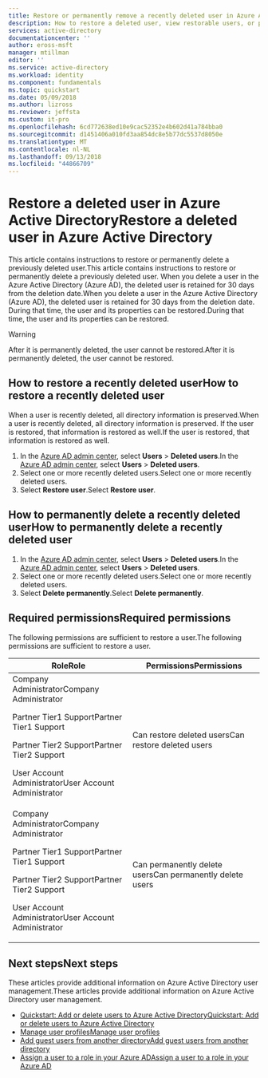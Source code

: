 ```yaml
---
title: Restore or permanently remove a recently deleted user in Azure Active Directory | Microsoft Docs
description: How to restore a deleted user, view restorable users, or permanently delete a user in Azure Active Directory
services: active-directory
documentationcenter: ''
author: eross-msft
manager: mtillman
editor: ''
ms.service: active-directory
ms.workload: identity
ms.component: fundamentals
ms.topic: quickstart
ms.date: 05/09/2018
ms.author: lizross
ms.reviewer: jeffsta
ms.custom: it-pro
ms.openlocfilehash: 6cd772638ed10e9cac52352e4b602d41a784bba0
ms.sourcegitcommit: d1451406a010fd3aa854dc8e5b77dc5537d8050e
ms.translationtype: MT
ms.contentlocale: nl-NL
ms.lasthandoff: 09/13/2018
ms.locfileid: "44866709"
---
```

# <a name="restore-a-deleted-user-in-azure-active-directory"></a><span data-ttu-id="0bf72-103">Restore a deleted user in Azure Active Directory</span><span class="sxs-lookup"><span data-stu-id="0bf72-103">Restore a deleted user in Azure Active Directory</span></span>

<span data-ttu-id="0bf72-104">This article contains instructions to restore or permanently delete a previously deleted user.</span><span class="sxs-lookup"><span data-stu-id="0bf72-104">This article contains instructions to restore or permanently delete a previously deleted user.</span></span> <span data-ttu-id="0bf72-105">When you delete a user in the Azure Active Directory (Azure AD), the deleted user is retained for 30 days from the deletion date.</span><span class="sxs-lookup"><span data-stu-id="0bf72-105">When you delete a user in the Azure Active Directory (Azure AD), the deleted user is retained for 30 days from the deletion date.</span></span> <span data-ttu-id="0bf72-106">During that time, the user and its properties can be restored.</span><span class="sxs-lookup"><span data-stu-id="0bf72-106">During that time, the user and its properties can be restored.</span></span> 

> [!WARNING]
> <span data-ttu-id="0bf72-107">After it is permanently deleted, the user cannot be restored.</span><span class="sxs-lookup"><span data-stu-id="0bf72-107">After it is permanently deleted, the user cannot be restored.</span></span>

## <a name="how-to-restore-a-recently-deleted-user"></a><span data-ttu-id="0bf72-108">How to restore a recently deleted user</span><span class="sxs-lookup"><span data-stu-id="0bf72-108">How to restore a recently deleted user</span></span>
<span data-ttu-id="0bf72-109">When a user is recently deleted, all directory information is preserved.</span><span class="sxs-lookup"><span data-stu-id="0bf72-109">When a user is recently deleted, all directory information is preserved.</span></span> <span data-ttu-id="0bf72-110">If the user is restored, that information is restored as well.</span><span class="sxs-lookup"><span data-stu-id="0bf72-110">If the user is restored, that information is restored as well.</span></span>

1. <span data-ttu-id="0bf72-111">In the [Azure AD admin center](https://aad.portal.azure.com), select **Users** &gt; **Deleted users**.</span><span class="sxs-lookup"><span data-stu-id="0bf72-111">In the [Azure AD admin center](https://aad.portal.azure.com), select **Users** &gt; **Deleted users**.</span></span> 
2. <span data-ttu-id="0bf72-112">Select one or more recently deleted users.</span><span class="sxs-lookup"><span data-stu-id="0bf72-112">Select one or more recently deleted users.</span></span>
3. <span data-ttu-id="0bf72-113">Select **Restore user**.</span><span class="sxs-lookup"><span data-stu-id="0bf72-113">Select **Restore user**.</span></span>

## <a name="how-to-permanently-delete-a-recently-deleted-user"></a><span data-ttu-id="0bf72-114">How to permanently delete a recently deleted user</span><span class="sxs-lookup"><span data-stu-id="0bf72-114">How to permanently delete a recently deleted user</span></span>

1. <span data-ttu-id="0bf72-115">In the [Azure AD admin center](https://aad.portal.azure.com), select **Users** &gt; **Deleted users**.</span><span class="sxs-lookup"><span data-stu-id="0bf72-115">In the [Azure AD admin center](https://aad.portal.azure.com), select **Users** &gt; **Deleted users**.</span></span> 
2. <span data-ttu-id="0bf72-116">Select one or more recently deleted users.</span><span class="sxs-lookup"><span data-stu-id="0bf72-116">Select one or more recently deleted users.</span></span>
3. <span data-ttu-id="0bf72-117">Select **Delete permanently**.</span><span class="sxs-lookup"><span data-stu-id="0bf72-117">Select **Delete permanently**.</span></span>

## <a name="required-permissions"></a><span data-ttu-id="0bf72-118">Required permissions</span><span class="sxs-lookup"><span data-stu-id="0bf72-118">Required permissions</span></span>
<span data-ttu-id="0bf72-119">The following permissions are sufficient to restore a user.</span><span class="sxs-lookup"><span data-stu-id="0bf72-119">The following permissions are sufficient to restore a user.</span></span>

<span data-ttu-id="0bf72-120">Role</span><span class="sxs-lookup"><span data-stu-id="0bf72-120">Role</span></span> | <span data-ttu-id="0bf72-121">Permissions</span><span class="sxs-lookup"><span data-stu-id="0bf72-121">Permissions</span></span> 
--------- | ---------
<span data-ttu-id="0bf72-122">Company Administrator</span><span class="sxs-lookup"><span data-stu-id="0bf72-122">Company Administrator</span></span><p><span data-ttu-id="0bf72-123">Partner Tier1 Support</span><span class="sxs-lookup"><span data-stu-id="0bf72-123">Partner Tier1 Support</span></span><p><span data-ttu-id="0bf72-124">Partner Tier2 Support</span><span class="sxs-lookup"><span data-stu-id="0bf72-124">Partner Tier2 Support</span></span><p><span data-ttu-id="0bf72-125">User Account Administrator</span><span class="sxs-lookup"><span data-stu-id="0bf72-125">User Account Administrator</span></span> | <span data-ttu-id="0bf72-126">Can restore deleted users</span><span class="sxs-lookup"><span data-stu-id="0bf72-126">Can restore deleted users</span></span> 
<span data-ttu-id="0bf72-127">Company Administrator</span><span class="sxs-lookup"><span data-stu-id="0bf72-127">Company Administrator</span></span><p><span data-ttu-id="0bf72-128">Partner Tier1 Support</span><span class="sxs-lookup"><span data-stu-id="0bf72-128">Partner Tier1 Support</span></span><p><span data-ttu-id="0bf72-129">Partner Tier2 Support</span><span class="sxs-lookup"><span data-stu-id="0bf72-129">Partner Tier2 Support</span></span><p><span data-ttu-id="0bf72-130">User Account Administrator</span><span class="sxs-lookup"><span data-stu-id="0bf72-130">User Account Administrator</span></span> | <span data-ttu-id="0bf72-131">Can permanently delete users</span><span class="sxs-lookup"><span data-stu-id="0bf72-131">Can permanently delete users</span></span>

## <a name="next-steps"></a><span data-ttu-id="0bf72-132">Next steps</span><span class="sxs-lookup"><span data-stu-id="0bf72-132">Next steps</span></span>
<span data-ttu-id="0bf72-133">These articles provide additional information on Azure Active Directory user management.</span><span class="sxs-lookup"><span data-stu-id="0bf72-133">These articles provide additional information on Azure Active Directory user management.</span></span>

* [<span data-ttu-id="0bf72-134">Quickstart: Add or delete users to Azure Active Directory</span><span class="sxs-lookup"><span data-stu-id="0bf72-134">Quickstart: Add or delete users to Azure Active Directory</span></span>](add-users-azure-active-directory.md)
* [<span data-ttu-id="0bf72-135">Manage user profiles</span><span class="sxs-lookup"><span data-stu-id="0bf72-135">Manage user profiles</span></span>](active-directory-users-profile-azure-portal.md)
* [<span data-ttu-id="0bf72-136">Add guest users from another directory</span><span class="sxs-lookup"><span data-stu-id="0bf72-136">Add guest users from another directory</span></span>](../b2b/what-is-b2b.md) 
* [<span data-ttu-id="0bf72-137">Assign a user to a role in your Azure AD</span><span class="sxs-lookup"><span data-stu-id="0bf72-137">Assign a user to a role in your Azure AD</span></span>](active-directory-users-assign-role-azure-portal.md)
